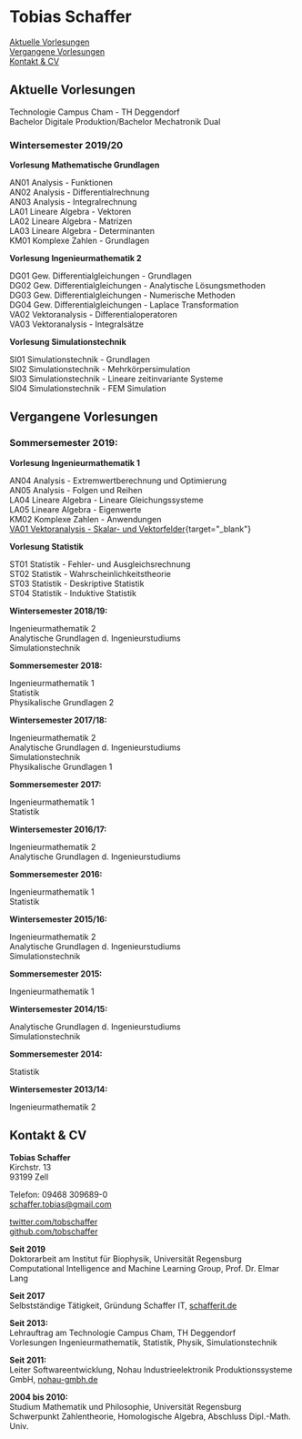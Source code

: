# Tobias Schaffer

[Aktuelle Vorlesungen](#aktuelle-vorlesungen)  
[Vergangene Vorlesungen](#vergangene-vorlesungen)  
[Kontakt & CV](#kontakt--cv)


## Aktuelle Vorlesungen

Technologie Campus Cham - TH Deggendorf  
Bachelor Digitale Produktion/Bachelor Mechatronik Dual  

### Wintersemester 2019/20  

**Vorlesung Mathematische Grundlagen**  

AN01 Analysis - Funktionen  
AN02 Analysis - Differentialrechnung  
AN03 Analysis - Integralrechnung  
LA01 Lineare Algebra - Vektoren  
LA02 Lineare Algebra - Matrizen   
LA03 Lineare Algebra - Determinanten    
KM01 Komplexe Zahlen - Grundlagen  

**Vorlesung Ingenieurmathematik 2**  

DG01 Gew. Differentialgleichungen - Grundlagen  
DG02 Gew. Differentialgleichungen - Analytische Lösungsmethoden   
DG03 Gew. Differentialgleichungen - Numerische Methoden  
DG04 Gew. Differentialgleichungen - Laplace Transformation    
VA02 Vektoranalysis - Differentialoperatoren  
VA03 Vektoranalysis - Integralsätze  

**Vorlesung Simulationstechnik** 
 
SI01 Simulationstechnik - Grundlagen  
SI02 Simulationstechnik - Mehrkörpersimulation  
SI03 Simulationstechnik - Lineare zeitinvariante Systeme  
SI04 Simulationstechnik - FEM Simulation  

## Vergangene Vorlesungen  

### Sommersemester 2019:  

**Vorlesung Ingenieurmathematik 1**  

AN04 Analysis - Extremwertberechnung und Optimierung   
AN05 Analysis - Folgen und Reihen   
LA04 Lineare Algebra - Lineare Gleichungssysteme   
LA05 Lineare Algebra - Eigenwerte  
KM02 Komplexe Zahlen - Anwendungen  
[VA01 Vektoranalysis - Skalar- und Vektorfelder](https://github.com/tobschaffer/vorlesungen-tcc/blob/master/VA01_Skalar_und_Vektorfelder.ipynb){target="_blank"}   

**Vorlesung Statistik**   

ST01 Statistik - Fehler- und Ausgleichsrechnung  
ST02 Statistik - Wahrscheinlichkeitstheorie  
ST03 Statistik - Deskriptive Statistik  
ST04 Statistik - Induktive Statistik  

**Wintersemester 2018/19:**   

Ingenieurmathematik 2  
Analytische Grundlagen d. Ingenieurstudiums  
Simulationstechnik  

**Sommersemester 2018:**  

Ingenieurmathematik 1  
Statistik  
Physikalische Grundlagen 2  

**Wintersemester 2017/18:**  

Ingenieurmathematik 2  
Analytische Grundlagen d. Ingenieurstudiums  
Simulationstechnik  
Physikalische Grundlagen 1  

**Sommersemester 2017:**  

Ingenieurmathematik 1  
Statistik  

**Wintersemester 2016/17:**  

Ingenieurmathematik 2  
Analytische Grundlagen d. Ingenieurstudiums  

**Sommersemester 2016:**  

Ingenieurmathematik 1  
Statistik  

**Wintersemester 2015/16:**  

Ingenieurmathematik 2  
Analytische Grundlagen d. Ingenieurstudiums  
Simulationstechnik  
  
**Sommersemester 2015:**  

Ingenieurmathematik 1  

**Wintersemester 2014/15:**  

Analytische Grundlagen d. Ingenieurstudiums  
Simulationstechnik  

**Sommersemester 2014:**  

Statistik  

**Wintersemester 2013/14:**  

Ingenieurmathematik 2  

## Kontakt & CV

**Tobias Schaffer**  
Kirchstr. 13  
93199 Zell  

Telefon: 09468 309689-0  
[schaffer.tobias@gmail.com](mailto:schaffer.tobias@gmail.com)  

[twitter.com/tobschaffer](http://twitter.com/tobschaffer)  
[github.com/tobschaffer](http://github.com/tobschaffer)  

**Seit 2019**  
Doktorarbeit am Institut für Biophysik, Universität Regensburg  
Computational Intelligence and Machine Learning Group, Prof. Dr. Elmar Lang  

**Seit 2017**   
Selbstständige Tätigkeit, Gründung Schaffer IT, [schafferit.de](http://www.schafferit.de)  

**Seit 2013:**  
Lehrauftrag am Technologie Campus Cham, TH Deggendorf  
Vorlesungen Ingenieurmathematik, Statistik, Physik, Simulationstechnik  

**Seit 2011:**  
Leiter Softwareentwicklung, Nohau Industrieelektronik Produktionssysteme GmbH, [nohau-gmbh.de](http://www.nohau-gmbh.de)   

**2004 bis 2010:**  
Studium Mathematik und Philosophie, Universität Regensburg  
Schwerpunkt Zahlentheorie, Homologische Algebra, Abschluss Dipl.-Math. Univ.  
